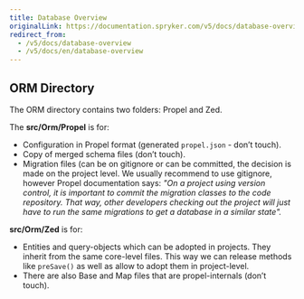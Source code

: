 ```yaml
---
title: Database Overview
originalLink: https://documentation.spryker.com/v5/docs/database-overview
redirect_from:
  - /v5/docs/database-overview
  - /v5/docs/en/database-overview
---
```


## ORM Directory

The ORM directory contains two folders: Propel and Zed.

The **src/Orm/Propel** is for:

* Configuration in Propel format (generated `propel.json` - don’t touch).
* Copy of merged schema files (don’t touch).
* Migration files (can be on gitignore or can be committed, the decision is made on the project level. We usually recommend to use gitignore, however Propel documentation says: *"On a project using version control, it is important to commit the migration classes to the code repository. That way, other developers checking out the project will just have to run the same migrations to get a database in a similar state".*

**src/Orm/Zed** is for:

* Entities and query-objects which can be adopted in projects. They inherit from the same core-level files. This way we can release methods like `preSave()` as well as allow to adopt them in project-level.
* There are also Base and Map files that are propel-internals (don’t touch).
